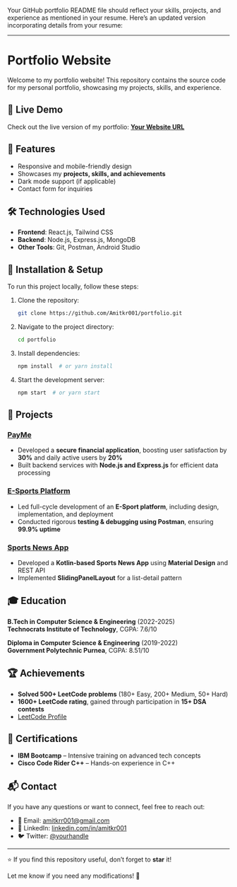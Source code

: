 Your GitHub portfolio README file should reflect your skills, projects, and experience as mentioned in your resume. Here’s an updated version incorporating details from your resume:  

---

# Portfolio Website  

Welcome to my portfolio website! This repository contains the source code for my personal portfolio, showcasing my projects, skills, and experience.  

## 🌟 Live Demo  
Check out the live version of my portfolio: **[Your Website URL](https://yourwebsite.com)**  

## 📌 Features  
- Responsive and mobile-friendly design  
- Showcases my **projects, skills, and achievements**  
- Dark mode support (if applicable)  
- Contact form for inquiries  

## 🛠️ Technologies Used  
- **Frontend**: React.js, Tailwind CSS  
- **Backend**: Node.js, Express.js, MongoDB  
- **Other Tools**: Git, Postman, Android Studio  

## 🚀 Installation & Setup  
To run this project locally, follow these steps:  

1. Clone the repository:  
   ```sh  
   git clone https://github.com/Amitkr001/portfolio.git  
   ```  
2. Navigate to the project directory:  
   ```sh  
   cd portfolio  
   ```  
3. Install dependencies:  
   ```sh  
   npm install  # or yarn install  
   ```  
4. Start the development server:  
   ```sh  
   npm start  # or yarn start  
   ```  

## 💼 Projects  
### [PayMe](https://github.com/Amitkr001/PayMe)  
- Developed a **secure financial application**, boosting user satisfaction by **30%** and daily active users by **20%**  
- Built backend services with **Node.js and Express.js** for efficient data processing  

### [E-Sports Platform](https://github.com/Amitkr001/E-Sports-Project)  
- Led full-cycle development of an **E-Sport platform**, including design, implementation, and deployment  
- Conducted rigorous **testing & debugging using Postman**, ensuring **99.9% uptime**  

### [Sports News App](https://github.com/Amitkr001/Sports-App-News)  
- Developed a **Kotlin-based Sports News App** using **Material Design** and REST API  
- Implemented **SlidingPanelLayout** for a list-detail pattern  

## 🎓 Education  
**B.Tech in Computer Science & Engineering** (2022-2025)  
**Technocrats Institute of Technology**, CGPA: 7.6/10  

**Diploma in Computer Science & Engineering** (2019-2022)  
**Government Polytechnic Purnea**, CGPA: 8.51/10  

## 🏆 Achievements  
- **Solved 500+ LeetCode problems** (180+ Easy, 200+ Medium, 50+ Hard)  
- **1600+ LeetCode rating**, gained through participation in **15+ DSA contests**  
- [LeetCode Profile](https://leetcode.com/u/amitoo1/)  

## 📜 Certifications  
- **IBM Bootcamp** – Intensive training on advanced tech concepts  
- **Cisco Code Rider C++** – Hands-on experience in C++  

## 📬 Contact  
If you have any questions or want to connect, feel free to reach out:  
- 📧 Email: [amitkrr001@gmail.com](mailto:amitkrr001@gmail.com)  
- 💼 LinkedIn: [linkedin.com/in/amitkr001](https://www.linkedin.com/in/amitkr001)  
- 🐦 Twitter: [@yourhandle](https://twitter.com/yourhandle)  

---  
⭐ If you find this repository useful, don’t forget to **star** it!  

Let me know if you need any modifications! 🚀
